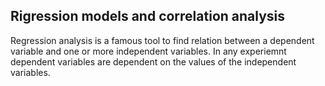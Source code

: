 ## Rigression models and correlation analysis

Regression analysis is a famous tool to find relation between a dependent variable and one or more independent variables. In any experiemnt dependent variables are dependent on the values of the independent variables. 
